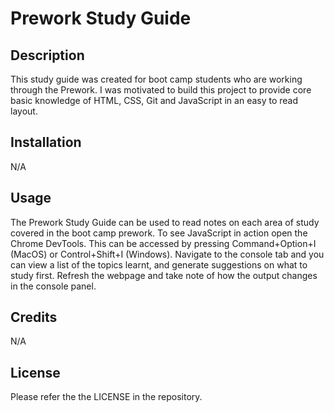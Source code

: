 # Prework Study Guide

## Description

This study guide was created for boot camp students who are working through the Prework.
I was motivated to build this project to provide core basic knowledge of HTML, CSS, Git and JavaScript in an easy to read layout. 



## Installation

N/A

## Usage

The Prework Study Guide can be used to read notes on each area of study covered in the boot camp prework. To see JavaScript in action open the Chrome DevTools. This can be accessed by pressing Command+Option+I (MacOS) or Control+Shift+I (Windows). Navigate to the console tab and you can view a list of the topics learnt, and generate suggestions on what to study first. Refresh the webpage and take note of how the output changes in the console panel.


## Credits

N/A

## License

Please refer the the LICENSE in the repository.

